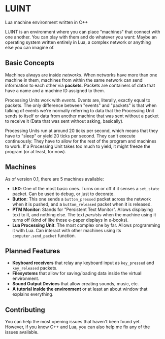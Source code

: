 # LUINT
Lua machine environment written in C++

LUINT is an environment where you can place "machines" that connect with one another. You can play with them and do whatever you want: Maybe an operating system written entirely in Lua, a complex network or anything else you can imagine of.

## Basic Concepts
Machines always are inside *networks*. When networks have more than one machine in them, machines from within the same network can send information to each other via **packets**. Packets are containers of data that have a name and a machine ID assigned to them.

Processing Units work with *events*. Events are, literally, exactly equal to packets. The only difference between "events" and "packets" is that when talking of events we're normally referring to data that the Processing Unit sends to itself or data from another machine that was sent without a packet to receive it (Data that was sent without asking, basically).

Processing Units run at around 20 ticks per second, which means that they have to "sleep" or yield 20 ticks per second. They can't execute continuously: They have to allow for the rest of the program and machines to work. If a Processing Unit takes too much to yield, it might freeze the program (or at least, for now).

## Machines
As of version 0.1, there are 5 machines available:
- **LED**: One of the most basic ones. Turns on or off if it senses a `set_state` packet. Can be used to debug, or just to decorate.
- **Button**: This one sends a `button_pressed` packet across the network when it is pushed, and a `button_released` packet when it is released.
- **PTM Monitor**: Stands for "Persistent Text Monitor". Allows displaying text to it, and nothing else. The text *persists* when the machine using it turns off (kind of like those e-paper displays in e-books).
- **Lua Processing Unit**: The most complex one by far. Allows programming it with Lua. Can interact with other machines using its `computer.send_packet` function.

## Planned Features
- **Keyboard receivers** that relay any keyboard input as `key_pressed` and `key_released` packets.
- **Filesystems** that allow for saving/loading data inside the virtual environment.
- **Sound Output Devices** that allow creating sounds, music, etc.
- **A tutorial inside the environment** or at least an about window that explains everything.

## Contributing
You can help the most opening issues that haven't been found yet. However, if you know C++ and Lua, you can also help me fix any of the issues available.
